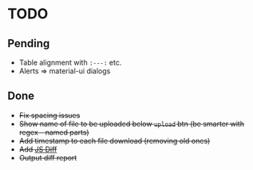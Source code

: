 # TODO

## Pending

- Table alignment with `:---:` etc.
- Alerts => material-ui dialogs

## Done

- ~~Fix spacing issues~~
- ~~Show name of file to be uploaded below `upload` btn (be smarter with regex - named parts)~~
- ~~Add timestamp to each file download (removing old ones)~~
- ~~Add [JS Diff](https://github.com/kpdecker/jsdiff)~~
- ~~Output diff report~~
